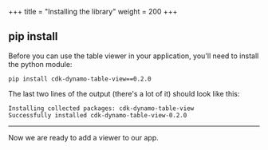 +++
title = "Installing the library"
weight = 200
+++

## pip install

Before you can use the table viewer in your application, you'll need to install
the python module:

```
pip install cdk-dynamo-table-view==0.2.0
```

The last two lines of the output (there's a lot of it) should look like this:

```
Installing collected packages: cdk-dynamo-table-view
Successfully installed cdk-dynamo-table-view-0.2.0
```

----

Now we are ready to add a viewer to our app.
